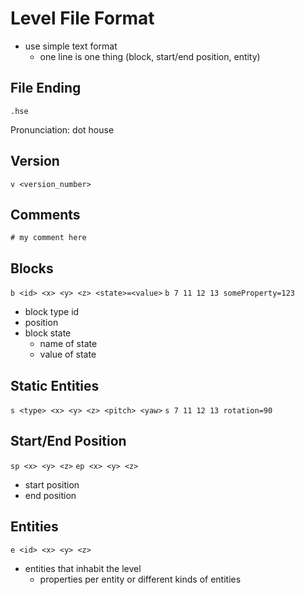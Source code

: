 # Level File Format

- use simple text format
    - one line is one thing (block, start/end position, entity)

## File Ending

`.hse`

Pronunciation: dot house

## Version

`v <version_number>`

## Comments

`# my comment here`

## Blocks

`b <id> <x> <y> <z> <state>=<value>`
`b 7 11 12 13 someProperty=123`

- block type id
- position
- block state
    - name of state
    - value of state

## Static Entities

`s <type> <x> <y> <z> <pitch> <yaw>`
`s 7 11 12 13 rotation=90`

## Start/End Position

`sp <x> <y> <z>`
`ep <x> <y> <z>`

- start position
- end position

## Entities

`e <id> <x> <y> <z>`

- entities that inhabit the level
    - properties per entity or different kinds of entities
